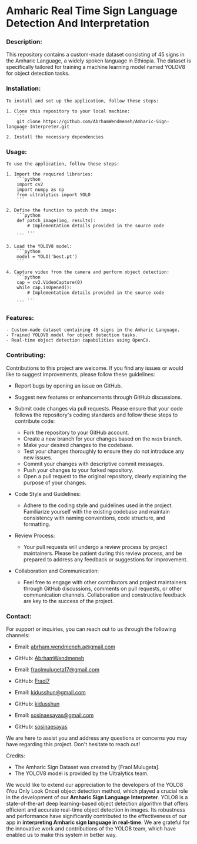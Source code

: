 
# Amharic Real Time Sign Language Detection And Interpretation


### Description:

This repository contains a custom-made dataset consisting of 45 signs in the Amharic Language, a widely spoken language in Ethiopia. The dataset is specifically tailored for training a machine learning model named YOLOV8 for object detection tasks.


### Installation:

    To install and set up the application, follow these steps:

    1. Clone this repository to your local machine:
        ```
        git clone https://github.com/AbrhamWendmeneh/Amharic-Sign-language-Interpreter.git
        ```
    2. Install the necessary dependencies


### Usage:
    To use the application, follow these steps:

    1. Import the required libraries:
        ```python
        import cv2
        import numpy as np
        from ultralytics import YOLO
        ```

    2. Define the function to patch the image:
        ```python
        def patch_image(img, results):
            # Implementation details provided in the source code
            ...
        ```

    3. Load the YOLOV8 model:
        ```python
        model = YOLO('best.pt')
        ```

    4. Capture video from the camera and perform object detection:
        ```python
        cap = cv2.VideoCapture(0)
        while cap.isOpened():
            # Implementation details provided in the source code
            ...
        ```

###  Features:
    - Custom-made dataset containing 45 signs in the Amharic Language.
    - Trained YOLOV8 model for object detection tasks.
    - Real-time object detection capabilities using OpenCV.


###  Contributing:

Contributions to this project are welcome. If you find any issues or would like to suggest improvements, please follow these guidelines:

- Report bugs by opening an issue on GitHub.
- Suggest new features or enhancements through GitHub discussions.
- Submit code changes via pull requests. Please ensure that your code follows the repository's coding standards and follow these steps to contribute code:

    - Fork the repository to your GitHub account.
    - Create a new branch for your changes based on the `main` branch.
    - Make your desired changes to the codebase.
    - Test your changes thoroughly to ensure they do not introduce any new issues.
    - Commit your changes with descriptive commit messages.
    - Push your changes to your forked repository.
    - Open a pull request to the original repository, clearly explaining the purpose of your changes.

- Code Style and Guidelines:

    - Adhere to the coding style and guidelines used in the project. Familiarize yourself with the existing codebase and maintain consistency with naming conventions, code structure, and formatting.

- Review Process:

    - Your pull requests will undergo a review process by project maintainers. Please be patient during this review process, and be prepared to address any feedback or suggestions for improvement.

- Collaboration and Communication:

    - Feel free to engage with other contributors and project maintainers through GitHub discussions, comments on pull requests, or other communication channels. Collaboration and constructive feedback are key to the success of the project.


### Contact:

For support or inquiries, you can reach out to us through the following channels:

- Email: [abrham.wendmeneh.a@gmail.com](mailto:abrham.wendmeneh.a@gmail.com)
- GitHub: [AbrhamWendmeneh](https://github.com//AbrhamWendmeneh)

- Email: [fraolmulugeta17@gmail.com](mailto:fraolmulugeta17@gmail.com)
- GitHub: [Fraol7](https://github.com//Fraol7)

- Email: [kidusshun@gmail.com](mailto:kidusshun@gmail.com)
- GitHub: [kidusshun](https://github.com/kidusshun)

- Email: [sosinaesayas@gmail.com](mailto:sosinaesayas@gmail.com)
- GitHub: [sosinaesayas](https://github.com/sosinaesayas)

We are here to assist you and address any questions or concerns you may have regarding this project. Don't hesitate to reach out!


Credits:

- The Amharic Sign Dataset was created by [Fraol Mulugeta].
- The YOLOV8 model is provided by the Ultralytics team.

We would like to extend our appreciation to the developers of the YOLO8 (You Only Look Once) object detection method, which played a crucial role in the development of our **Amharic Sign Language Interpreter**. YOLO8 is a state-of-the-art deep learning-based object detection algorithm that offers efficient and accurate real-time object detection in images. Its robustness and performance have significantly contributed to the effectiveness of our app in **interpreting Amharic sign language in real-time**. We are grateful for the innovative work and contributions of the YOLO8 team, which have enabled us to make this system in better way.
